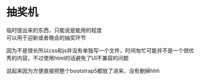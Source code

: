 # 抽奖机
<p>临时搓出来的东西，只能说是能用的程度<br>
可以用于迎新或者晚会的抽奖环节</p>
<p>因为不是很长所以css和js并没有单独写一个文件，时间匆忙可能并不是一个很优秀的内容，不过使用html的话避免了UI不兼容的问题</p>
<p>说起来因为方便直接把整个bootstrap5都放了进来，没有删掉hhh</p>